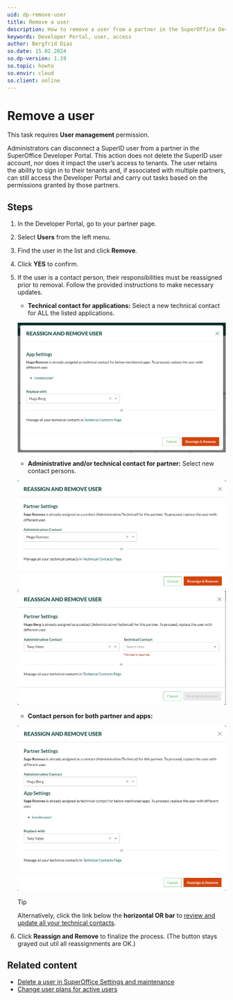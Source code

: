 ```yaml
---
uid: dp-remove-user
title: Remove a user
description: How to remove a user from a partner in the SuperOffice Developer Portal.
keywords: Developer Portal, user, access
author: Bergfrid Dias
so.date: 15.02.2024
so.dp-version: 1.19
so.topic: howto
so.envir: cloud
so.client: online
---
```


# Remove a user

This task requires **User management** permission.

Administrators can disconnect a SuperID user from a partner in the SuperOffice Developer Portal. This action does not delete the SuperID user account, nor does it impact the user’s access to tenants. The user retains the ability to sign in to their tenants and, if associated with multiple partners, can still access the Developer Portal and carry out tasks based on the permissions granted by those partners.

## Steps

1. In the Developer Portal, go to your partner page.
2. Select **Users** from the left menu.
3. Find the user in the list and click **Remove**.
4. Click **YES** to confirm.
5. If the user is a contact person, their responsibilities must be reassigned prior to removal. Follow the provided instructions to make necessary updates.
    * **Technical contact for applications:** Select a new technical contact for ALL the listed applications.

    ![SuperOffice Developer Portal: reassign and remove user -screenshot][img1]

    * **Administrative and/or technical contact for partner:** Select new contact persons.

    ![SuperOffice Developer Portal: reassign and remove user -screenshot][img2] ![SuperOffice Developer Portal: reassign and remove user -screenshot][img4]

    * **Contact person for both partner and apps:**

    ![SuperOffice Developer Portal: reassign and remove user -screenshot][img3]

    > [!TIP]
    > Alternatively, click the link below the **horizontal OR bar** to [review and update all your technical contacts][1].

6. Click **Reassign and Remove** to finalize the process. (The button stays grayed out util all reassignments are OK.)

## Related content

* [Delete a user in SuperOffice Settings and maintenance][2]
* [Change user plans for active users][3]

<!-- Referenced links -->
[1]: manage-technical-contacts.md
[2]: ../../admin/user-management/learn/delete-user.md
[3]: ../../admin/user-management/learn/change-user-plan.md

<!-- Referenced images -->
[img1]: media/reassign-technical.png
[img2]: media/reassign-admin.png
[img3]: media/reassign-partner-and-app.png
[img4]: media/reassign-partner.png 

